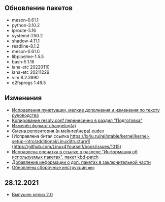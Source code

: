 <!-- ## Обновления пакетов
## Изменения
## Благодарности -->

<!--
 - при апдейтах лучше писать "сверху" списка, а не в алфавитном порядке
    - UPD. И писать дату обновления.
 - давать понятное описание того, что изменилось (или брать с issue)
 - новые записи добавлять наверх 
-->

## Обновление пакетов

- meson-0.61.1
- python-3.10.2
- iproute-5.16
- systemd-250.2
- shadow-4.11.1
- readline-8.1.2
- meson-0.61.0
- libpipeline-1.5.5
- bash-5.1.16
- iana-etc 20220110
- iana-etc 20211229
- vim 8.2.3990
- e2fsprogs 1.46.5

## Изменения

- [Исправления пунктуации, мелкие дополнения и изменения по тексту руководства](https://github.com/Linux4Yourself/book/pull/1040)
- [Копирование resolv.conf перенесенно в раздел "Подготовка"](https://github.com/Linux4Yourself/book/issues/933)
- [Изменён формат changelog(а)](https://github.com/Linux4Yourself/book/issues/963)
- [Cмена репозитория (и мейнтейнера) eudev](https://github.com/Linux4Yourself/book/issues/981)
- [Исправлена битая ссылка https://lx4u.ru/rel/stable/kernel/kernel-setup-intro/additional/LinuxStructure1](https://github.com/Linux4Yourself/book/issues/1015)
- [Исправлена опечатка в ссылке в разделе "Информация об используемых пакетах", пакет kbd-patch](https://github.com/Linux4Yourself/book/issues/1016)
- [Добавление информации о доп. пакетах в заключительной части](https://github.com/Linux4Yourself/book/issues/1014)
- [Обновлены сборочные инструкции `gmp`](https://github.com/Linux4Yourself/book/pull/1018)


## 28.12.2021

- [Выпущен релиз 2.0](https://lx4u.ru/rel/2.0/)
